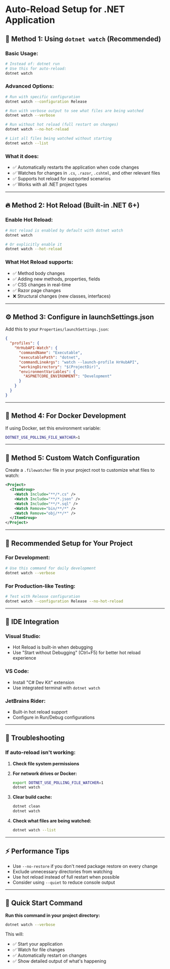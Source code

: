 # Auto-Reload Setup for .NET Application

## 🚀 **Method 1: Using `dotnet watch` (Recommended)**

### **Basic Usage:**
```bash
# Instead of: dotnet run
# Use this for auto-reload:
dotnet watch
```

### **Advanced Options:**
```bash
# Run with specific configuration
dotnet watch --configuration Release

# Run with verbose output to see what files are being watched
dotnet watch --verbose

# Run without hot reload (full restart on changes)
dotnet watch --no-hot-reload

# List all files being watched without starting
dotnet watch --list
```

### **What it does:**
- ✅ Automatically restarts the application when code changes
- ✅ Watches for changes in `.cs`, `.razor`, `.cshtml`, and other relevant files
- ✅ Supports hot reload for supported scenarios
- ✅ Works with all .NET project types

---

## 🔥 **Method 2: Hot Reload (Built-in .NET 6+)**

### **Enable Hot Reload:**
```bash
# Hot reload is enabled by default with dotnet watch
dotnet watch

# Or explicitly enable it
dotnet watch --hot-reload
```

### **What Hot Reload supports:**
- ✅ Method body changes
- ✅ Adding new methods, properties, fields
- ✅ CSS changes in real-time
- ✅ Razor page changes
- ❌ Structural changes (new classes, interfaces)

---

## ⚙️ **Method 3: Configure in launchSettings.json**

Add this to your `Properties/launchSettings.json`:

```json
{
  "profiles": {
    "HrHubAPI-Watch": {
      "commandName": "Executable",
      "executablePath": "dotnet",
      "commandLineArgs": "watch --launch-profile HrHubAPI",
      "workingDirectory": "$(ProjectDir)",
      "environmentVariables": {
        "ASPNETCORE_ENVIRONMENT": "Development"
      }
    }
  }
}
```

---

## 🐳 **Method 4: For Docker Development**

If using Docker, set this environment variable:
```bash
DOTNET_USE_POLLING_FILE_WATCHER=1
```

---

## 📝 **Method 5: Custom Watch Configuration**

Create a `.filewatcher` file in your project root to customize what files to watch:

```xml
<Project>
  <ItemGroup>
    <Watch Include="**/*.cs" />
    <Watch Include="**/*.json" />
    <Watch Include="**/*.sql" />
    <Watch Remove="bin/**/*" />
    <Watch Remove="obj/**/*" />
  </ItemGroup>
</Project>
```

---

## 🎯 **Recommended Setup for Your Project**

### **For Development:**
```bash
# Use this command for daily development
dotnet watch --verbose
```

### **For Production-like Testing:**
```bash
# Test with Release configuration
dotnet watch --configuration Release --no-hot-reload
```

---

## 🔧 **IDE Integration**

### **Visual Studio:**
- Hot Reload is built-in when debugging
- Use "Start without Debugging" (Ctrl+F5) for better hot reload experience

### **VS Code:**
- Install "C# Dev Kit" extension
- Use integrated terminal with `dotnet watch`

### **JetBrains Rider:**
- Built-in hot reload support
- Configure in Run/Debug configurations

---

## 🚨 **Troubleshooting**

### **If auto-reload isn't working:**

1. **Check file system permissions**
2. **For network drives or Docker:**
   ```bash
   export DOTNET_USE_POLLING_FILE_WATCHER=1
   dotnet watch
   ```

3. **Clear build cache:**
   ```bash
   dotnet clean
   dotnet watch
   ```

4. **Check what files are being watched:**
   ```bash
   dotnet watch --list
   ```

---

## ⚡ **Performance Tips**

- Use `--no-restore` if you don't need package restore on every change
- Exclude unnecessary directories from watching
- Use hot reload instead of full restart when possible
- Consider using `--quiet` to reduce console output

---

## 🎉 **Quick Start Command**

**Run this command in your project directory:**
```bash
dotnet watch --verbose
```

This will:
- ✅ Start your application
- ✅ Watch for file changes
- ✅ Automatically restart on changes
- ✅ Show detailed output of what's happening
